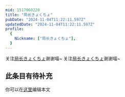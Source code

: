 ```yaml
---
mid: 1517060220
title: "局长きょくちょ"
pubDate: "2024-11-04T11:22:11.597Z"
updatedDate: "2024-11-04T11:22:11.597Z"
profile:
  {
    Nickname: ["局长きょくちょ"],
  }
---
```


关注[局长きょくちょ](https://space.bilibili.com/1517060220)谢谢喵~ 关注[局长きょくちょ](https://space.bilibili.com/1517060220)谢谢喵~

## 此条目有待补充
你可以在[这里](https://github.com/Yuhanawa/VTuber.ICU/edit/master/src/content/v/局长きょくちょ/index.md)编辑本文
